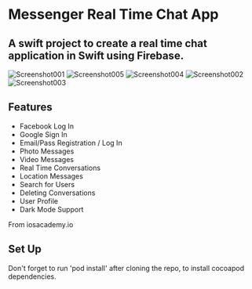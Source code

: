 # Messenger Real Time Chat App

## A swift project to create a real time chat application in Swift using Firebase.

![Screenshot001](https://user-images.githubusercontent.com/71184573/174455923-b1519c3a-96aa-4390-8e07-3dc4b12da428.png)
![Screenshot005](https://user-images.githubusercontent.com/71184573/174455928-2d86bd0a-a309-4a1a-a157-8c539b6d4965.png)
![Screenshot004](https://user-images.githubusercontent.com/71184573/174455927-db8d00df-816a-4b68-80b2-6bfeb1d9555b.png)
![Screenshot002](https://user-images.githubusercontent.com/71184573/174455924-433c4e46-1d9e-4ff7-8bdb-e65f7a337009.png)
![Screenshot003](https://user-images.githubusercontent.com/71184573/174455925-d15fbc74-8d95-49b5-9847-6536123750d0.png)

## Features
- Facebook  Log In
- Google Sign In
- Email/Pass Registration / Log In
- Photo Messages
- Video Messages
- Real Time Conversations
- Location Messages
- Search for Users
- Deleting Conversations
- User Profile
- Dark Mode Support

From iosacademy.io

## Set Up
Don't forget to run 'pod install' after cloning the repo, to install cocoapod dependencies.
